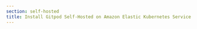```yaml
---
section: self-hosted
title: Install Gitpod Self-Hosted on Amazon Elastic Kubernetes Service (EKS)
---
```


<script context="module">
  export const prerender = true;
  export const load = () => {
    return {
      status: 301,
      redirect: "/docs/configure/self-hosted/latest/reference-architecture"
    }
  };
</script>
